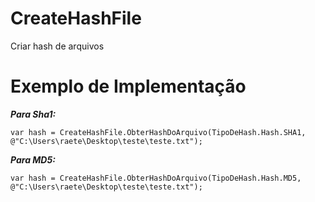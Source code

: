 # CreateHashFile
Criar hash de arquivos

# Exemplo de Implementação
***Para Sha1:***
```
var hash = CreateHashFile.ObterHashDoArquivo(TipoDeHash.Hash.SHA1, @"C:\Users\raete\Desktop\teste\teste.txt");
```

***Para MD5:***
```
var hash = CreateHashFile.ObterHashDoArquivo(TipoDeHash.Hash.MD5, @"C:\Users\raete\Desktop\teste\teste.txt");
```

